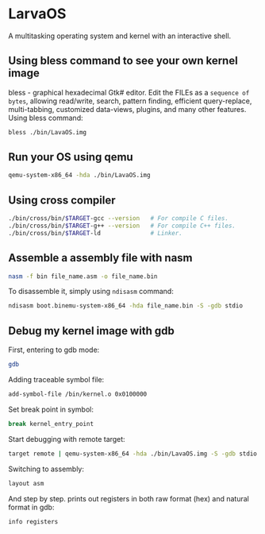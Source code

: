 # LarvaOS

A multitasking operating system and kernel with an interactive shell.

## Using bless command to see your own kernel image

bless - graphical hexadecimal Gtk# editor.
Edit  the  FILEs  as a `sequence of bytes`, allowing read/write, search, pattern finding,  efficient  query-replace,  multi-tabbing,  customized data-views, plugins, and many other features. Using bless command:

```bash
bless ./bin/LavaOS.img
```

## Run your OS using qemu

```bash
qemu-system-x86_64 -hda ./bin/LavaOS.img
```

## Using cross compiler

```bash
./bin/cross/bin/$TARGET-gcc --version   # For compile C files.
./bin/cross/bin/$TARGET-g++ --version   # For compile C++ files.
./bin/cross/bin/$TARGET-ld              # Linker.
```

## Assemble a assembly file with nasm

```bash
nasm -f bin file_name.asm -o file_name.bin
```

To disassemble it, simply using `ndisasm` command:

```bash
ndisasm boot.binemu-system-x86_64 -hda file_name.bin -S -gdb stdio
```

## Debug my kernel image with gdb

First, entering to gdb mode:

```bash
gdb
```

Adding traceable symbol file:

```bash
add-symbol-file /bin/kernel.o 0x0100000
```

Set break point in symbol:

```bash
break kernel_entry_point
```

Start debugging with remote target:

```bash
target remote | qemu-system-x86_64 -hda ./bin/LavaOS.img -S -gdb stdio
```

Switching to assembly:

```bash
layout asm
```

And step by step.
prints out registers in both raw format (hex) and natural format in gdb:

```bash
info registers
```
